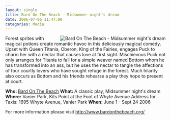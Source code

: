 ```yaml
---
layout: single
title: Bard On The Beach - Midsummer night’s dream
date: 2006-07-06 11:47:00
categories: Media
---
```

<img src="/public/uploads/2006/07/91_preview.jpg" id="image16" alt="Bard On The Beach - Midsummer night's dream" align="right" />
Forest sprites with magical potions create romantic havoc in this deliciously magical comedy. Upset with Queen Titania, Oberon, King of the Fairies, engages Puck to charm her with a nectar that causes love at first sight. Mischievous Puck not only arranges for Titania to fall for a simple weaver named Bottom whom he has transformed into an ass, but he uses the nectar to tangle the affections of four courtly lovers who have sought refuge in the forest. Much hilarity also occurs as Bottom and his friends rehearse a play they hope to present at court.

<strong>Who: </strong> <a href="http://www.bardonthebeach.org/about.html">Bard On The Beach</a>
<strong>What: </strong> A classic play, Midsummer night's dream
<strong>Where:</strong>
Vanier Park, Kits Point at the Foot of Whyte Avenue
Address for Taxis: 1695 Whyte Avenue, Vanier Park
<strong>When: </strong> June 1 - Sept 24 2006

For more information please visit
<a href="http://www.bardonthebeach.org/">http://www.bardonthebeach.org/</a>
